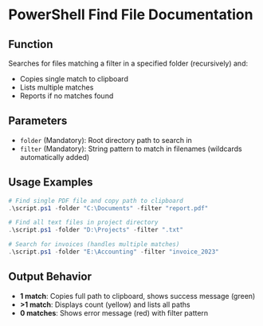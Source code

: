 # PowerShell Find File Documentation

## Function
Searches for files matching a filter in a specified folder (recursively) and:
- Copies single match to clipboard
- Lists multiple matches
- Reports if no matches found

## Parameters
- `folder` (Mandatory): Root directory path to search in
- `filter` (Mandatory): String pattern to match in filenames (wildcards automatically added)

## Usage Examples
```powershell
# Find single PDF file and copy path to clipboard
.\script.ps1 -folder "C:\Documents" -filter "report.pdf"

# Find all text files in project directory
.\script.ps1 -folder "D:\Projects" -filter ".txt"

# Search for invoices (handles multiple matches)
.\script.ps1 -folder "E:\Accounting" -filter "invoice_2023"
```

## Output Behavior
- **1 match**: Copies full path to clipboard, shows success message (green)
- **>1 match**: Displays count (yellow) and lists all paths
- **0 matches**: Shows error message (red) with filter pattern
